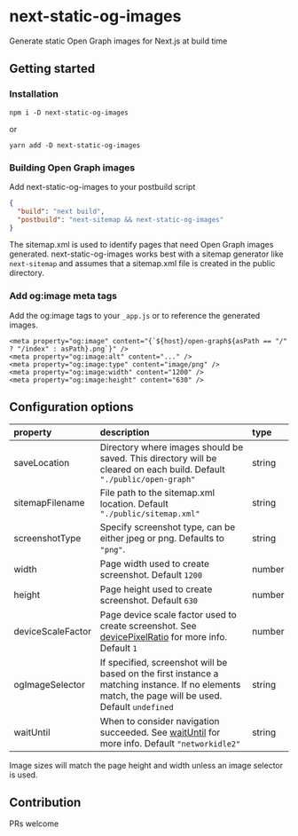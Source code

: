 # next-static-og-images
Generate static Open Graph images for Next.js at build time

## Getting started

### Installation

```npm i -D next-static-og-images```

or

```yarn add -D next-static-og-images```

### Building Open Graph images

Add next-static-og-images to your postbuild script

```json
{
  "build": "next build",
  "postbuild": "next-sitemap && next-static-og-images"
}
```

The sitemap.xml is used to identify pages that need Open Graph images generated. next-static-og-images works best with a sitemap generator like `next-sitemap` and assumes that a sitemap.xml file is created in the public directory.

### Add og:image meta tags

Add the og:image tags to your `_app.js` or to reference the generated images.

```
<meta property="og:image" content="{`${host}/open-graph${asPath == "/" ? "/index" : asPath}.png`}" />
<meta property="og:image:alt" content="..." />
<meta property="og:image:type" content="image/png" />
<meta property="og:image:width" content="1200" />
<meta property="og:image:height" content="630" />
```

## Configuration options

property|description|type
:-----|:-----|:-----
saveLocation|Directory where images should be saved. This directory will be cleared on each build. Default `"./public/open-graph"`|string
sitemapFilename|File path to the sitemap.xml location. Default `"./public/sitemap.xml"`|string
screenshotType|Specify screenshot type, can be either jpeg or png. Defaults to `"png"`.|string
width|Page width used to create screenshot. Default `1200`|number
height|Page height used to create screenshot. Default `630`|number
deviceScaleFactor|Page device scale factor used to create screenshot. See [devicePixelRatio](https://developer.mozilla.org/en-US/docs/Web/API/Window/devicePixelRatio) for more info. Default `1`|number
ogImageSelector|If specified, screenshot will be based on the first instance a matching instance. If no elements match, the page will be used. Default `undefined`|string
waitUntil|When to consider navigation succeeded. See [waitUntil](https://pptr.dev/#?product=Puppeteer&version=v13.0.1&show=api-framewaitfornavigationoptions) for more info. Default `"networkidle2"`|string

Image sizes will match the page height and width unless an image selector is used.

## Contribution

PRs welcome
